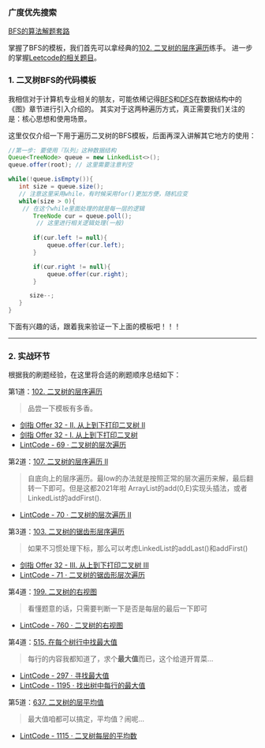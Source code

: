 ### 广度优先搜索

[BFS的算法解题套路](https://labuladong.github.io/algo/%E7%AE%97%E6%B3%95%E6%80%9D%E7%BB%B4%E7%B3%BB%E5%88%97/BFS%E6%A1%86%E6%9E%B6.html)

掌握了BFS的模板，我们首先可以拿经典的[102. 二叉树的层序遍历](https://leetcode-cn.com/problems/binary-tree-level-order-traversal/)练手。
进一步的掌握[Leetcode的相关题目](https://leetcode-cn.com/tag/breadth-first-search/problemset/)。


### 1. 二叉树BFS的代码模板

我相信对于计算机专业相关的朋友，可能依稀记得[BFS]()和[DFS]()在数据结构中的《图》章节进行引入介绍的。
其实对于这两种遍历方式，真正需要我们关注的是：核心思想和使用场景。

这里仅仅介绍一下用于遍历二叉树的BFS模板，后面再深入讲解其它地方的使用：
```java
//第一步: 要使用『队列』这种数据结构
Queue<TreeNode> queue = new LinkedList<>();
queue.offer(root); // 这里需要注意判空

while(!queue.isEmpty()){
   int size = queue.size();
   // 注意这里采用while，有时候采用for()更加方便，随机应变
   while(size > 0){
    // 在这个while里面处理的就是每一层的逻辑
       TreeNode cur = queue.poll();
        // 这里进行相关逻辑处理(一般)
                
       if(cur.left != null){
           queue.offer(cur.left);
       }

       if(cur.right != null){
           queue.offer(cur.right);
       }

      size--;
   }
}


```

下面有兴趣的话，跟着我来验证一下上面的模板吧！！！

---

### 2. 实战环节
根据我的刷题经验，在这里将合适的刷题顺序总结如下：

第1道：[102. 二叉树的层序遍历](https://leetcode-cn.com/problems/binary-tree-level-order-traversal/)
> 品尝一下模板有多香。

* [剑指 Offer 32 - II. 从上到下打印二叉树 II](https://leetcode-cn.com/problems/cong-shang-dao-xia-da-yin-er-cha-shu-ii-lcof/)
* [剑指 Offer 32 - I. 从上到下打印二叉树](https://leetcode-cn.com/problems/cong-shang-dao-xia-da-yin-er-cha-shu-lcof/)
* [LintCode - 69 · 二叉树的层次遍历](https://www.lintcode.com/problem/69/)

第2道：[107. 二叉树的层序遍历 II](https://leetcode-cn.com/problems/binary-tree-level-order-traversal-ii/)
> 自底向上的层序遍历。最low的办法就是按照正常的层次遍历来解，最后翻转一下即可。但是这都2021年啦
> ArrayList的add(0,E)实现头插法，或者LinkedList的addFirst().

* [LintCode - 70 · 二叉树的层次遍历 II](https://www.lintcode.com/problem/70/)


第3道：[103. 二叉树的锯齿形层序遍历](https://leetcode-cn.com/problems/binary-tree-zigzag-level-order-traversal/)
> 如果不习惯处理下标，那么可以考虑LinkedList的addLast()和addFirst()
* [剑指 Offer 32 - III. 从上到下打印二叉树 III](https://leetcode-cn.com/problems/cong-shang-dao-xia-da-yin-er-cha-shu-iii-lcof/)
* [LintCode - 71 · 二叉树的锯齿形层次遍历](https://www.lintcode.com/problem/71/)

第4道：[199. 二叉树的右视图](https://leetcode-cn.com/problems/binary-tree-right-side-view/)
> 看懂题意的话，只需要判断一下是否是每层的最后一下即可
* [LintCode - 760 · 二叉树的右视图](https://www.lintcode.com/problem/760/)

第4道：[515. 在每个树行中找最大值](https://leetcode-cn.com/problems/find-largest-value-in-each-tree-row/)
> 每行的内容我都知道了，求个**最大值**而已，这个给道开胃菜...

* [LintCode - 297 · 寻找最大值](https://www.lintcode.com/problem/297/) 
* [LintCode - 1195 · 找出树中每行的最大值](https://www.lintcode.com/problem/1195/)

第5道：[637. 二叉树的层平均值](https://leetcode-cn.com/problems/average-of-levels-in-binary-tree/)
> 最大值咱都可以搞定，平均值？闹呢...
* [LintCode - 1115 · 二叉树每层的平均数](https://www.lintcode.com/problem/1115/)